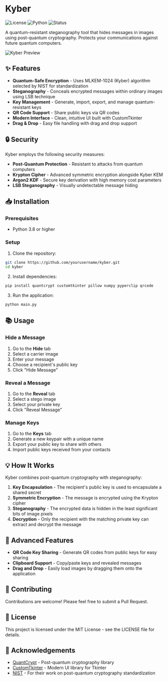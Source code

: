 
# Kyber

![License](https://img.shields.io/badge/license-MIT-blue)
![Python](https://img.shields.io/badge/python-3.8%2B-brightgreen)
![Status](https://img.shields.io/badge/status-beta-yellow)

A quantum-resistant steganography tool that hides messages in images using post-quantum cryptography. Protects your communications against future quantum computers.

![Kyber Preview](https://i.imgur.com/example.png)

## ✨ Features

- **Quantum-Safe Encryption** - Uses MLKEM-1024 (Kyber) algorithm selected by NIST for standardization
- **Steganography** - Conceals encrypted messages within ordinary images using LSB technique
- **Key Management** - Generate, import, export, and manage quantum-resistant keys
- **QR Code Support** - Share public keys via QR codes
- **Modern Interface** - Clean, intuitive UI built with CustomTkinter
- **Drag & Drop** - Easy file handling with drag and drop support

## 🔒 Security

Kyber employs the following security measures:

- **Post-Quantum Protection** - Resistant to attacks from quantum computers
- **Krypton Cipher** - Advanced symmetric encryption alongside Kyber KEM
- **Argon2 KDF** - Secure key derivation with high memory cost parameters
- **LSB Steganography** - Visually undetectable message hiding

## 📥 Installation

### Prerequisites

- Python 3.8 or higher

### Setup

1. Clone the repository:
```bash
git clone https://github.com/yourusername/kyber.git
cd kyber
```

2. Install dependencies:
```bash
pip install quantcrypt customtkinter pillow numpy pyperclip qrcode
```

3. Run the application:
```bash
python main.py
```

## 📚 Usage

### Hide a Message

1. Go to the **Hide** tab
2. Select a carrier image
3. Enter your message
4. Choose a recipient's public key
5. Click "Hide Message"

### Reveal a Message

1. Go to the **Reveal** tab
2. Select a stego image
3. Select your private key
4. Click "Reveal Message"

### Manage Keys

1. Go to the **Keys** tab
2. Generate a new keypair with a unique name
3. Export your public key to share with others
4. Import public keys received from your contacts

## 💡 How It Works

Kyber combines post-quantum cryptography with steganography:

1. **Key Encapsulation** - The recipient's public key is used to encapsulate a shared secret
2. **Symmetric Encryption** - The message is encrypted using the Krypton cipher
3. **Steganography** - The encrypted data is hidden in the least significant bits of image pixels
4. **Decryption** - Only the recipient with the matching private key can extract and decrypt the message

## 🔧 Advanced Features

- **QR Code Key Sharing** - Generate QR codes from public keys for easy sharing
- **Clipboard Support** - Copy/paste keys and revealed messages
- **Drag and Drop** - Easily load images by dragging them onto the application

## 🤝 Contributing

Contributions are welcome! Please feel free to submit a Pull Request.

## 📜 License

This project is licensed under the MIT License - see the LICENSE file for details.

## 🙏 Acknowledgements

- [QuantCrypt](https://github.com/aabmets/quantcrypt) - Post-quantum cryptography library
- [CustomTkinter](https://github.com/TomSchimansky/CustomTkinter) - Modern UI library for Tkinter
- [NIST](https://www.nist.gov/pqcrypto) - For their work on post-quantum cryptography standardization
